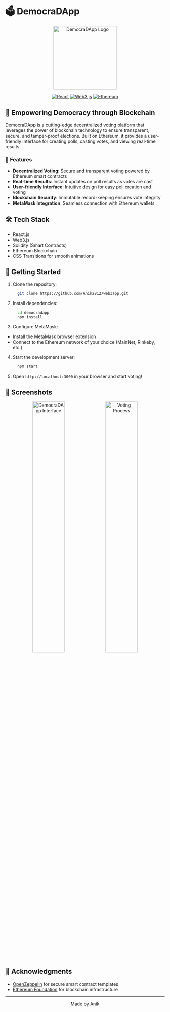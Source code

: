 # 🗳️ DemocraDApp

<div align="center">
  <img src="https://github.com/user-attachments/assets/79dfe594-faa4-40f9-b60c-775b62185792" alt="DemocraDApp Logo" width="200">
  
  [![React](https://img.shields.io/badge/React-17.0.2-61DAFB?logo=react)](https://reactjs.org/)
  [![Web3.js](https://img.shields.io/badge/Web3.js-1.5.2-F16822?logo=web3dotjs)](https://web3js.readthedocs.io/)
  [![Ethereum](https://img.shields.io/badge/Ethereum-3C3C3D?logo=ethereum)](https://ethereum.org/)
</div>

## 🌟 Empowering Democracy through Blockchain

DemocraDApp is a cutting-edge decentralized voting platform that leverages the power of blockchain technology to ensure transparent, secure, and tamper-proof elections. Built on Ethereum, it provides a user-friendly interface for creating polls, casting votes, and viewing real-time results.

### 🚀 Features

- **Decentralized Voting**: Secure and transparent voting powered by Ethereum smart contracts
- **Real-time Results**: Instant updates on poll results as votes are cast
- **User-friendly Interface**: Intuitive design for easy poll creation and voting
- **Blockchain Security**: Immutable record-keeping ensures vote integrity
- **MetaMask Integration**: Seamless connection with Ethereum wallets

## 🛠️ Tech Stack

- React.js
- Web3.js
- Solidity (Smart Contracts)
- Ethereum Blockchain
- CSS Transitions for smooth animations

## 🏁 Getting Started

1. Clone the repository:
   ```bash
     git clone https://github.com/Anik2812/web3app.git
   ```

2. Install dependencies:
   ```bash
     cd democradapp
     npm install
   ```

3. Configure MetaMask:
- Install the MetaMask browser extension
- Connect to the Ethereum network of your choice (MainNet, Rinkeby, etc.)

4. Start the development server:
   ```bash
     npm start
   ```

5. Open `http://localhost:3000` in your browser and start voting!

## 📸 Screenshots

<div align="center">
<img src="https://github.com/user-attachments/assets/4e634d7e-321e-44dc-bf43-0299e68baae7" alt="DemocraDApp Interface" width="45%">
<img src="https://github.com/user-attachments/assets/848ec90c-73d7-484a-8c22-11835b9f8a4c" alt="Voting Process" width="45%">
</div>

## 🙏 Acknowledgments

- [OpenZeppelin](https://openzeppelin.com/) for secure smart contract templates
- [Ethereum Foundation](https://ethereum.org/) for blockchain infrastructure

---

<div align="center">
Made by Anik
</div>

